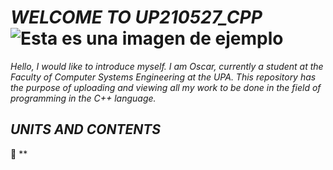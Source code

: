  #  *WELCOME TO UP210527_CPP* ![Esta es una imagen de ejemplo](https://encrypted-tbn0.gstatic.com/images?q=tbn:ANd9GcTgYySyiGT1t76mBxR43j0Zk-9x9GLDilb43Vc_I1se&s) 
_Hello, I would like to introduce myself. I am Oscar, currently a student at the Faculty of Computer Systems Engineering at the UPA. This repository has the purpose of uploading and viewing all my work to be done in the field of programming in the C++ language._
## *UNITS AND CONTENTS*
📂&nbsp;**
